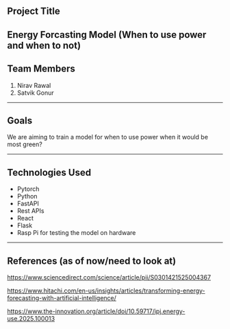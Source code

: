 ## Project Title
Energy Forcasting Model (When to use power and when to not)
------

## Team Members

1. Nirav Rawal
2. Satvik Gonur

------

## Goals

We are aiming to train a model for when to use power when it would be most green?


------

## Technologies Used
- Pytorch
- Python
- FastAPI
- Rest APIs
- React 
- Flask
- Rasp Pi for testing the model on hardware

------

## References (as of now/need to look at)

https://www.sciencedirect.com/science/article/pii/S0301421525004367

https://www.hitachi.com/en-us/insights/articles/transforming-energy-forecasting-with-artificial-intelligence/


https://www.the-innovation.org/article/doi/10.59717/ipj.energy-use.2025.100013
